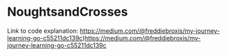 # NoughtsandCrosses
Link to code explanation: https://medium.com/@freddiebroxis/my-journey-learning-go-c55211dc139c)https://medium.com/@freddiebroxis/my-journey-learning-go-c55211dc139c
